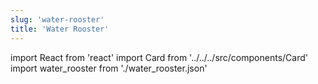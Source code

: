 ```yaml
---
slug: 'water-rooster'
title: 'Water Rooster'
---
```


import React from 'react'
import Card from '../../../src/components/Card'
import water_rooster from './water_rooster.json'

<Card data={water_rooster} />
